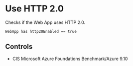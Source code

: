 # Use HTTP 2.0

Checks if the Web App uses HTTP 2.0.

```ccl
WebApp has http20Enabled == true
```

## Controls

* CIS Microsoft Azure Foundations Benchmark/Azure 9.10
